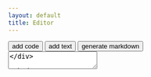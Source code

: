 ```yaml
---
layout: default
title: Editor
---
```


<div id="editorBlocks">
</div>

<div id="editorButtons">
  <button type="button" id="addCodeBlock">add code</button>
  <button type="button" id="addTextBlock">add text</button>
  <button type="button" id="generateMarkdown">generate markdown</button>
</div>

<textarea id="editorMarkdown">
</div>
